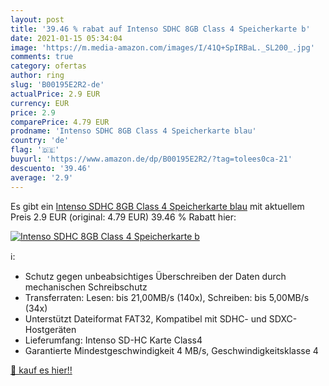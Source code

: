 ```yaml
---
layout: post
title: '39.46 % rabat auf Intenso SDHC 8GB Class 4 Speicherkarte b'
date: 2021-01-15 05:34:04
image: 'https://m.media-amazon.com/images/I/41Q+SpIRBaL._SL200_.jpg'
comments: true
category: ofertas
author: ring
slug: 'B00195E2R2-de'
actualPrice: 2.9 EUR
currency: EUR
price: 2.9
comparePrice: 4.79 EUR
prodname: 'Intenso SDHC 8GB Class 4 Speicherkarte blau'
country: 'de'
flag: '🇩🇪'
buyurl: 'https://www.amazon.de/dp/B00195E2R2/?tag=tolees0ca-21'
descuento: '39.46'
average: '2.9'
---
```


Es gibt ein [Intenso SDHC 8GB Class 4 Speicherkarte blau](https://www.amazon.de/dp/B00195E2R2/?tag=tolees0ca-21) mit aktuellem Preis 2.9 EUR (original: 4.79 EUR) 39.46 % Rabatt hier:

[![Intenso SDHC 8GB Class 4 Speicherkarte b](https://m.media-amazon.com/images/I/41Q+SpIRBaL._SL200_.jpg)](https://www.amazon.de/dp/B00195E2R2/?tag=tolees0ca-21)

ℹ️:

- Schutz gegen unbeabsichtiges Überschreiben der Daten durch mechanischen Schreibschutz
- Transferraten: Lesen: bis 21,00MB/s (140x), Schreiben: bis 5,00MB/s (34x)
- Unterstützt Dateiformat FAT32, Kompatibel mit SDHC- und SDXC-Hostgeräten
- Lieferumfang: Intenso SD-HC Karte Class4
- Garantierte Mindestgeschwindigkeit 4 MB/s, Geschwindigkeitsklasse 4

[🛒 kauf es hier!!](https://www.amazon.de/dp/B00195E2R2/?tag=tolees0ca-21)
